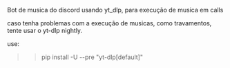 Bot de musica do discord usando yt_dlp, para execução de musica em calls


caso tenha problemas com a execução de musicas, como travamentos, tente usar o yt-dlp nightly.

use:

>>pip install -U --pre "yt-dlp[default]"